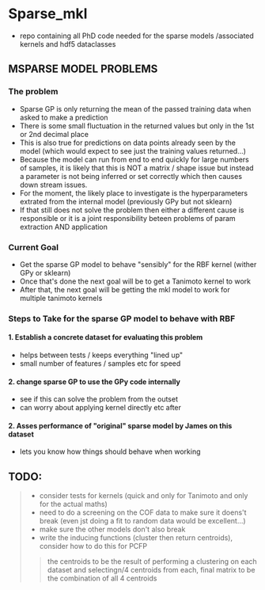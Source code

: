 # Sparse_mkl
* repo containing all PhD code needed for the sparse models /associated kernels and hdf5 dataclasses


## MSPARSE MODEL PROBLEMS
### The problem
* Sparse GP is only returning the mean of the passed training data when asked to make a prediction
* There is some small fluctuation in the returned values but only in the 1st or 2nd decimal place
* This is also true for predictions on data points already seen by the model (which would expect to see just the training values returned...)
* Because the model can run from end to end quickly for large numbers of samples, it is likely that this is NOT a matrix / shape issue but instead a parameter is not being inferred or set correctly which then causes down stream issues.
* For the moment, the likely place to investigate is the hyperparameters extrated from the internal model (previously GPy but not sklearn)
* If that still does not solve the problem then either a different cause is responsible or it is a joint responsibility beteen problems of param extraction AND application

### Current Goal
* Get the sparse GP model to behave "sensibly" for the RBF kernel (wither GPy or sklearn)
* Once that's done the next goal will be to get a Tanimoto kernel to work
* After that, the next goal will be getting the mkl model to work for multiple tanimoto kernels

### Steps to Take for the sparse GP model to behave with RBF
#### 1. Establish a concrete dataset for evaluating this problem
* helps between tests / keeps everything "lined up"
* small number of features / samples etc for speed

#### 2. change sparse GP to use the GPy code internally 
* see if this can solve the problem from the outset
* can worry about applying kernel directly etc after

#### 2. Asses performance of "original" sparse model by James on this dataset
* lets you know how things should behave when working


















## TODO:
>* consider tests for  kernels (quick and only for Tanimoto and only for the actual maths)
>* need to do a screening on the COF data to make sure it doens't break (even jst doing a fit to random data would be excellent...)
>* make sure the other models don't also break
>* write the inducing functions (cluster then return centroids), consider how to do this for PCFP
>> the centroids to be the result of performing a clustering on each dataset and selectingn/4 centroids from each, final matrix to be the combination of all 4 centroids